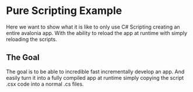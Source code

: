 # Pure Scripting Example
Here we want to show what it is like to only use C# Scripting creating an entire avalonia app. With the ability to reload the app at runtime with simply reloading the scripts.

## The Goal
The goal is to be able to incredible fast incrementally develop an app. And easily turn it into a fully compiled app at runtime simply copying the script .csx code into a normal .cs files.